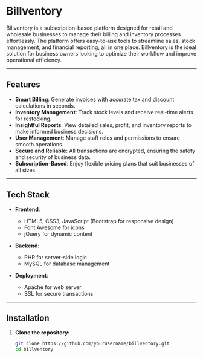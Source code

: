 # Billventory

Billventory is a subscription-based platform designed for retail and wholesale businesses to manage their billing and inventory processes effortlessly. The platform offers easy-to-use tools to streamline sales, stock management, and financial reporting, all in one place. Billventory is the ideal solution for business owners looking to optimize their workflow and improve operational efficiency.

---

## Features

- **Smart Billing**: Generate invoices with accurate tax and discount calculations in seconds.
- **Inventory Management**: Track stock levels and receive real-time alerts for restocking.
- **Insightful Reports**: View detailed sales, profit, and inventory reports to make informed business decisions.
- **User Management**: Manage staff roles and permissions to ensure smooth operations.
- **Secure and Reliable**: All transactions are encrypted, ensuring the safety and security of business data.
- **Subscription-Based**: Enjoy flexible pricing plans that suit businesses of all sizes.

---

## Tech Stack

- **Frontend**: 
  - HTML5, CSS3, JavaScript (Bootstrap for responsive design)
  - Font Awesome for icons
  - jQuery for dynamic content

- **Backend**: 
  - PHP for server-side logic
  - MySQL for database management


- **Deployment**:
  - Apache for web server
  - SSL for secure transactions

---

## Installation

1. **Clone the repository:**
   ```bash
   git clone https://github.com/yourusername/billventory.git
   cd billventory

